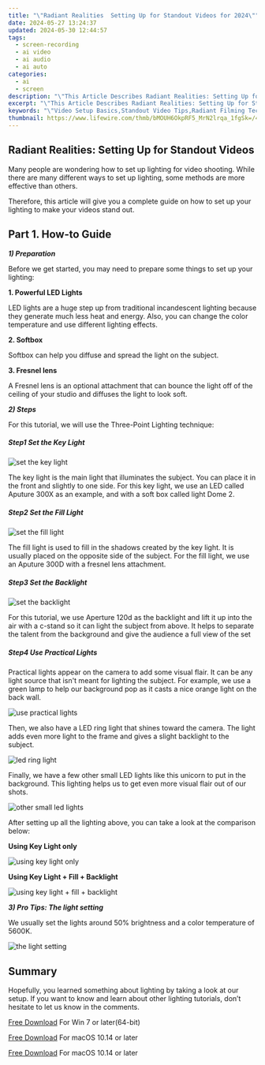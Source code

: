 ```yaml
---
title: "\"Radiant Realities  Setting Up for Standout Videos for 2024\""
date: 2024-05-27 13:24:37
updated: 2024-05-30 12:44:57
tags: 
  - screen-recording
  - ai video
  - ai audio
  - ai auto
categories: 
  - ai
  - screen
description: "\"This Article Describes Radiant Realities: Setting Up for Standout Videos for 2024\""
excerpt: "\"This Article Describes Radiant Realities: Setting Up for Standout Videos for 2024\""
keywords: "\"Video Setup Basics,Standout Video Tips,Radiant Filming Techniques,Video Production Essentials,Outstanding Video Creation,Video Quality Enhancement,Cutting-Edge Video Planning\""
thumbnail: https://www.lifewire.com/thmb/bMOUH6OkpRF5_MrN2lrqa_1fgSk=/400x300/filters:no_upscale():max_bytes(150000):strip_icc()/GettyImages-700130756-5bc55813c9e77c00516913eb.jpg
---
```


## Radiant Realities: Setting Up for Standout Videos

Many people are wondering how to set up lighting for video shooting. While there are many different ways to set up lighting, some methods are more effective than others.

Therefore, this article will give you a complete guide on how to set up your lighting to make your videos stand out.

## Part 1\. How-to Guide

**_1) Preparation_**

Before we get started, you may need to prepare some things to set up your lighting:

**1\. Powerful LED Lights**

LED lights are a huge step up from traditional incandescent lighting because they generate much less heat and energy. Also, you can change the color temperature and use different lighting effects.

**2\. Softbox**

Softbox can help you diffuse and spread the light on the subject.

**3\. Fresnel lens**

A Fresnel lens is an optional attachment that can bounce the light off of the ceiling of your studio and diffuses the light to look soft.

**_2) Steps_**

For this tutorial, we will use the Three-Point Lighting technique:

##### Step1 Set the Key Light

![set the key light](https://images.wondershare.com/filmora/article-images/2022/12/make-videos-stand-out-1.jpg)

The key light is the main light that illuminates the subject. You can place it in the front and slightly to one side. For this key light, we use an LED called Aputure 300X as an example, and with a soft box called light Dome 2.

##### Step2 Set the Fill Light

![set the fill light](https://images.wondershare.com/filmora/article-images/2022/12/make-videos-stand-out-2.jpg)

The fill light is used to fill in the shadows created by the key light. It is usually placed on the opposite side of the subject. For the fill light, we use an Aputure 300D with a fresnel lens attachment.

##### Step3 Set the Backlight

![set the backlight](https://images.wondershare.com/filmora/article-images/2022/12/make-videos-stand-out-3.jpg)

For this tutorial, we use Aperture 120d as the backlight and lift it up into the air with a c-stand so it can light the subject from above. It helps to separate the talent from the background and give the audience a full view of the set

##### Step4 Use Practical Lights

Practical lights appear on the camera to add some visual flair. It can be any light source that isn't meant for lighting the subject. For example, we use a green lamp to help our background pop as it casts a nice orange light on the back wall.

![use practical lights](https://images.wondershare.com/filmora/article-images/2022/12/make-videos-stand-out-4.jpg)

Then, we also have a LED ring light that shines toward the camera. The light adds even more light to the frame and gives a slight backlight to the subject.

![led ring light](https://images.wondershare.com/filmora/article-images/2022/12/make-videos-stand-out-5.jpg)

Finally, we have a few other small LED lights like this unicorn to put in the background. This lighting helps us to get even more visual flair out of our shots.

![other small led lights](https://images.wondershare.com/filmora/article-images/2022/12/make-videos-stand-out-6.jpg)

After setting up all the lighting above, you can take a look at the comparison below:

**Using Key Light only**

![using key light only](https://images.wondershare.com/filmora/article-images/2022/12/make-videos-stand-out-7.jpg)

**Using Key Light + Fill + Backlight**

![using key light + fill + backlight](https://images.wondershare.com/filmora/article-images/2022/12/make-videos-stand-out-8.jpg)

**_3) Pro Tips: The light setting_**

We usually set the lights around 50% brightness and a color temperature of 5600K.

![the light setting](https://images.wondershare.com/filmora/article-images/2022/12/make-videos-stand-out-9.jpg)

## Summary

Hopefully, you learned something about lighting by taking a look at our setup. If you want to know and learn about other lighting tutorials, don’t hesitate to let us know in the comments.

[Free Download](https://tools.techidaily.com/wondershare/filmora/download/) For Win 7 or later(64-bit)

[Free Download](https://tools.techidaily.com/wondershare/filmora/download/) For macOS 10.14 or later

[Free Download](https://tools.techidaily.com/wondershare/filmora/download/) For macOS 10.14 or later

<ins class="adsbygoogle"
     style="display:block"
     data-ad-format="autorelaxed"
     data-ad-client="ca-pub-7571918770474297"
     data-ad-slot="1223367746"></ins>

<ins class="adsbygoogle"
     style="display:block"
     data-ad-format="autorelaxed"
     data-ad-client="ca-pub-7571918770474297"
     data-ad-slot="1223367746"></ins>



<ins class="adsbygoogle"
     style="display:block"
     data-ad-client="ca-pub-7571918770474297"
     data-ad-slot="8358498916"
     data-ad-format="auto"
     data-full-width-responsive="true"></ins>

